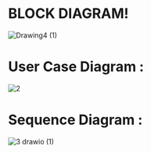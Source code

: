 # **BLOCK DIAGRAM**!

![Drawing4 (1)](https://user-images.githubusercontent.com/99134492/155675260-0303b337-a058-497f-8ced-7505e3504799.png)


# User Case Diagram :

![2](https://user-images.githubusercontent.com/99134492/155675424-d6f2e98c-89c5-4592-996e-a9db5f140376.svg)


# Sequence Diagram :
![3 drawio (1)](https://user-images.githubusercontent.com/99134492/155675579-0f5bc0e6-f549-4e3b-9526-b5be92a28837.svg)

